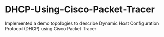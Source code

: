 # DHCP-Using-Cisco-Packet-Tracer
Implemented a demo topologies to describe Dynamic Host Configuration Protocol (DHCP) using Cisco Packet Tracer

